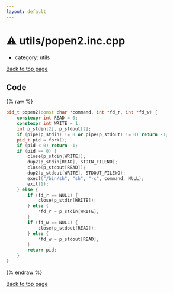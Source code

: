 ```yaml
---
layout: default
---
```


<!-- mathjax config similar to math.stackexchange -->
<script type="text/javascript" async
  src="https://cdnjs.cloudflare.com/ajax/libs/mathjax/2.7.5/MathJax.js?config=TeX-MML-AM_CHTML">
</script>
<script type="text/x-mathjax-config">
  MathJax.Hub.Config({
    TeX: { equationNumbers: { autoNumber: "AMS" }},
    tex2jax: {
      inlineMath: [ ['$','$'] ],
      processEscapes: true
    },
    "HTML-CSS": { matchFontHeight: false },
    displayAlign: "left",
    displayIndent: "2em"
  });
</script>

<script type="text/javascript" src="https://cdnjs.cloudflare.com/ajax/libs/jquery/3.4.1/jquery.min.js"></script>
<script src="https://cdn.jsdelivr.net/npm/jquery-balloon-js@1.1.2/jquery.balloon.min.js" integrity="sha256-ZEYs9VrgAeNuPvs15E39OsyOJaIkXEEt10fzxJ20+2I=" crossorigin="anonymous"></script>
<script type="text/javascript" src="../../assets/js/copy-button.js"></script>
<link rel="stylesheet" href="../../assets/css/copy-button.css" />


# :warning: utils/popen2.inc.cpp
* category: utils


[Back to top page](../../index.html)



## Code
{% raw %}
```cpp
pid_t popen2(const char *command, int *fd_r, int *fd_w) {
    constexpr int READ = 0;
    constexpr int WRITE = 1;
    int p_stdin[2], p_stdout[2];
    if (pipe(p_stdin) != 0 or pipe(p_stdout) != 0) return -1;
    pid_t pid = fork();
    if (pid < 0) return -1;
    if (pid == 0) {
        close(p_stdin[WRITE]);
        dup2(p_stdin[READ], STDIN_FILENO);
        close(p_stdout[READ]);
        dup2(p_stdout[WRITE], STDOUT_FILENO);
        execl("/bin/sh", "sh", "-c", command, NULL);
        exit(1);
    } else {
        if (fd_r == NULL) {
            close(p_stdin[WRITE]);
        } else {
            *fd_r = p_stdin[WRITE];
        }
        if (fd_w == NULL) {
            close(p_stdout[READ]);
        } else {
            *fd_w = p_stdout[READ];
        }
        return pid;
    }
}

```
{% endraw %}

[Back to top page](../../index.html)

